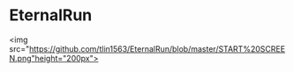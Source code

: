 # EternalRun
<img src="https://github.com/tlin1563/EternalRun/blob/master/START%20SCREEN.png"height="200px">
